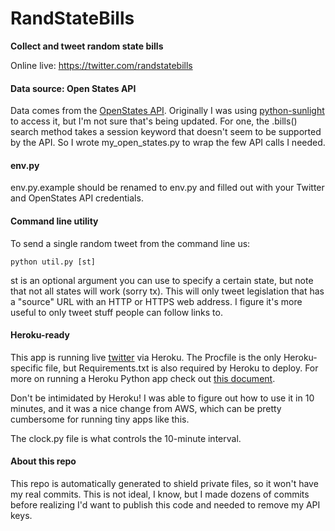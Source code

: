 # RandStateBills

**Collect and tweet random state bills**

Online live: https://twitter.com/randstatebills

#### Data source: Open States API

Data comes from the [OpenStates API](https://openstates.org/). Originally I
was using
[python-sunlight](https://github.com/sunlightlabs/python-sunlight) to access
it, but I'm not sure that's being updated. For one, the .bills() search
method takes a session keyword that doesn't seem to be supported by the
API. So I wrote my_open_states.py to wrap the few API calls I needed.

#### env.py

env.py.example should be renamed to env.py and filled out with your Twitter
and OpenStates API credentials.

#### Command line utility

To send a single random tweet from the command line us:

```
python util.py [st]

```

st is an optional argument you can use to specify a certain state, but note
that not all states will work (sorry tx). This will only tweet legislation
that has a "source" URL with an HTTP or HTTPS web address. I figure it's
more useful to only tweet stuff people can follow links to.

#### Heroku-ready

This app is running live [twitter](https://twitter.com/randstatebills) via
Heroku. The Procfile is the only Heroku-specific file, but Requirements.txt
is also required by Heroku to deploy. For more on running a Heroku Python
app check out [this
document](https://devcenter.heroku.com/articles/getting-started-with-python#introduction).

Don't be intimidated by Heroku! I was able to figure out how to use it in
10 minutes, and it was a nice change from AWS, which can be pretty
cumbersome for running tiny apps like this.

The clock.py file is what controls the 10-minute interval.

#### About this repo

This repo is automatically generated to shield private files, so it won't
have my real commits. This is not ideal, I know, but I made dozens of
commits before realizing I'd want to publish this code and needed to remove
my API keys.